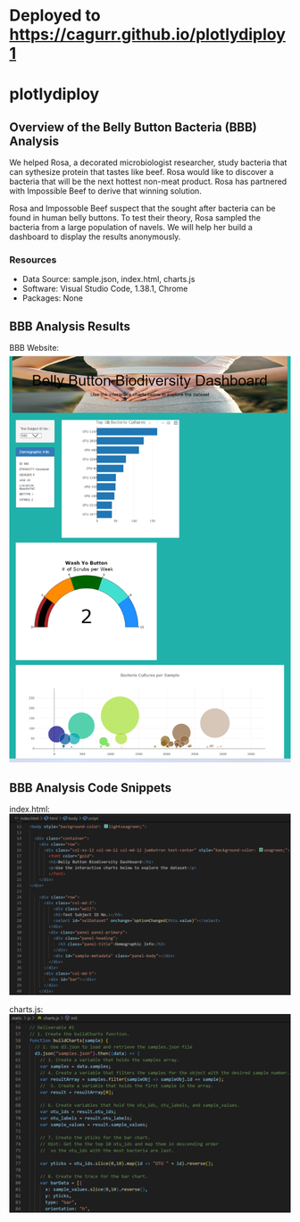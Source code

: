 # Deployed to https://cagurr.github.io/plotlydiploy1

# plotlydiploy

## Overview of the Belly Button Bacteria (BBB) Analysis

We helped Rosa, a decorated microbiologist researcher, study bacteria that can sythesize protein that tastes like beef.  Rosa would like to discover a bacteria that will be the next hottest non-meat product.  Rosa has partnered with Impossible Beef to derive that winning solution.  

Rosa and Impossoble Beef suspect that the sought after bacteria can be found in human belly buttons. To test their theory, Rosa sampled the bacteria from a large population of navels.  We will help her build a dashboard to display the results anonymously.    
 
### Resources

* Data Source:  sample.json, index.html, charts.js
* Software:  Visual Studio Code, 1.38.1, Chrome
* Packages:  None

## BBB Analysis Results

BBB Website:
![finished.png](resources/finished.png)

## BBB Analysis Code Snippets

index.html:
![index.png](resources/index.png)

charts.js:
![charts.png](resources/charts.png)
